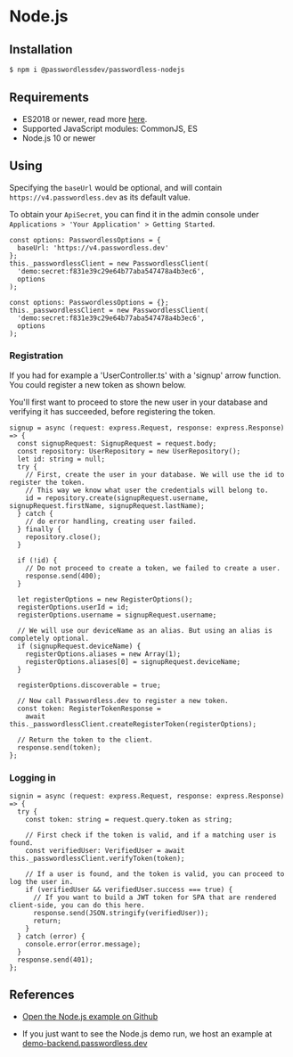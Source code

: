 # Node.js

## Installation

```bash
$ npm i @passwordlessdev/passwordless-nodejs
```

## Requirements

- ES2018 or newer, read more [here](https://node.green/).
- Supported JavaScript modules: CommonJS, ES
- Node.js 10 or newer

## Using

Specifying the `baseUrl` would be optional, and will contain `https://v4.passwordless.dev` as its default value.

To obtain your `ApiSecret`, you can find it in the admin console under `Applications > 'Your Application' > Getting Started`.

```tsx
const options: PasswordlessOptions = {
  baseUrl: 'https://v4.passwordless.dev'
};
this._passwordlessClient = new PasswordlessClient(
  'demo:secret:f831e39c29e64b77aba547478a4b3ec6',
  options
);
```

```tsx
const options: PasswordlessOptions = {};
this._passwordlessClient = new PasswordlessClient(
  'demo:secret:f831e39c29e64b77aba547478a4b3ec6',
  options
);
```

### Registration

If you had for example a 'UserController.ts' with a 'signup' arrow function. You could register a new token as shown below.

You'll first want to proceed to store the new user in your database and verifying it has succeeded, before registering the token.

```tsx
signup = async (request: express.Request, response: express.Response) => {
  const signupRequest: SignupRequest = request.body;
  const repository: UserRepository = new UserRepository();
  let id: string = null;
  try {
    // First, create the user in your database. We will use the id to register the token.
    // This way we know what user the credentials will belong to.
    id = repository.create(signupRequest.username, signupRequest.firstName, signupRequest.lastName);
  } catch {
    // do error handling, creating user failed.
  } finally {
    repository.close();
  }

  if (!id) {
    // Do not proceed to create a token, we failed to create a user.
    response.send(400);
  }

  let registerOptions = new RegisterOptions();
  registerOptions.userId = id;
  registerOptions.username = signupRequest.username;

  // We will use our deviceName as an alias. But using an alias is completely optional.
  if (signupRequest.deviceName) {
    registerOptions.aliases = new Array(1);
    registerOptions.aliases[0] = signupRequest.deviceName;
  }

  registerOptions.discoverable = true;

  // Now call Passwordless.dev to register a new token.
  const token: RegisterTokenResponse =
    await this._passwordlessClient.createRegisterToken(registerOptions);

  // Return the token to the client.
  response.send(token);
};
```

### Logging in

```tsx
signin = async (request: express.Request, response: express.Response) => {
  try {
    const token: string = request.query.token as string;

    // First check if the token is valid, and if a matching user is found.
    const verifiedUser: VerifiedUser = await this._passwordlessClient.verifyToken(token);

    // If a user is found, and the token is valid, you can proceed to log the user in.
    if (verifiedUser && verifiedUser.success === true) {
      // If you want to build a JWT token for SPA that are rendered client-side, you can do this here.
      response.send(JSON.stringify(verifiedUser));
      return;
    }
  } catch (error) {
    console.error(error.message);
  }
  response.send(401);
};
```

## References

- [Open the Node.js example on Github](https://github.com/bitwarden/passwordless-nodejs/tree/main/examples/simple-example)

- If you just want to see the Node.js demo run, we host an example at [demo-backend.passwordless.dev](https://demo-backend.passwordless.dev/)
